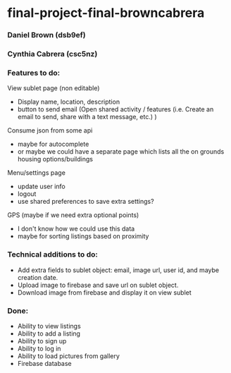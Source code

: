 # final-project-final-browncabrera   

### Daniel Brown (dsb9ef)
### Cynthia Cabrera (csc5nz)


### Features to do:   
View sublet page (non editable)  
- Display name, location, description
- button to send email (Open shared activity / features (i.e. Create an email to send, share with a text message, etc.) )

Consume json from some api
- maybe for autocomplete
- or maybe we could have a separate page which lists all the on grounds housing options/buildings

Menu/settings page
- update user info
- logout
- use shared preferences to save extra settings?

GPS (maybe if we need extra optional points)
- I don't know how we could use this data
- maybe for sorting listings based on proximity

### Technical additions to do:   
- Add extra fields to sublet object: email, image url, user id, and maybe creation date.   
- Upload image to firebase and save url on sublet object.  
- Download image from firebase and display it on view sublet



### Done:   
- Ability to view listings   
- Ability to add a listing   
- Ability to sign up    
- Ability to log in   
- Ability to load pictures from gallery
- Firebase database
